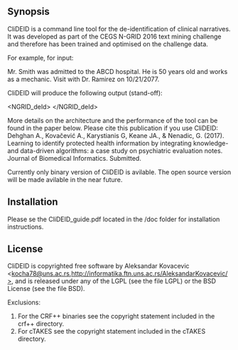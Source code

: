 ## Synopsis

CliDEID is a command line tool for the de-identification of clinical narratives. It was developed as part of the CEGS N-GRID 2016 text mining challenge and therefore has been trained and optimised on the challenge data.

For example, for input:

Mr. Smith was admitted to the ABCD hospital.
He is 50 years old and works as a mechanic.
Visit with Dr. Ramirez on 10/21/2077.

CliDEID will produce the following output (stand-off):

<?xml version="1.0" encoding="UTF-8" ?>
<NGRID_deId>
<TEXT><![CDATA[Mr. Smith was admitted to the ABCD hospital.
He is 50 years old and works as a mechanic.
Visit with Dr. Ramirez on 10/21/2077 .
]]></TEXT>
<TAGS>
<AGE id="P0" start="52" end="54" text="50" TYPE="AGE" comment="" />
<DATE id="P1" start="117" end="127" text="10/21/2077" TYPE="DATE" comment="" />
<NAME id="P2" start="106" end="113" text="Ramirez" TYPE="DOCTOR" comment="" />
<LOCATION id="P3" start="30" end="34" text="ABCD" TYPE="HOSPITAL" comment="" />
<PROFESSION id="P4" start="80" end="88" text="mechanic" TYPE="PROFESSION" comment="" />
<NAME id="P5" start="4" end="9" text="Smith" TYPE="PATIENT" comment="" />
</TAGS>
</NGRID_deId>

More details on the architecture and the performance of the tool can be found in the paper below. Please cite this publication if you use CliDEID:
Dehghan A., Kovačević A., Karystianis G, Keane JA., & Nenadic, G. (2017). Learning to identify protected health information by integrating knowledge- and data-driven algorithms: a case study on psychiatric evaluation notes. Journal of Biomedical Informatics. Submitted.

Currently only binary version of CliDEID is avilable. The open source version will be made avilable in the near future.

## Installation

Please se the CliDEID_guide.pdf located in the /doc folder for installation instructions.

## License

CliDEID is copyrighted free software by Aleksandar Kovacevic <kocha78@uns.ac.rs,http://informatika.ftn.uns.ac.rs/AleksandarKovacevic/>, and is released under any of the LGPL (see the file LGPL) or the BSD License (see the file BSD).

Exclusions:

  1. For the CRF++ binaries see the copyright statement included in the crf++ directory.
  2. For cTAKES see the copyright statement included in the cTAKES directory.
